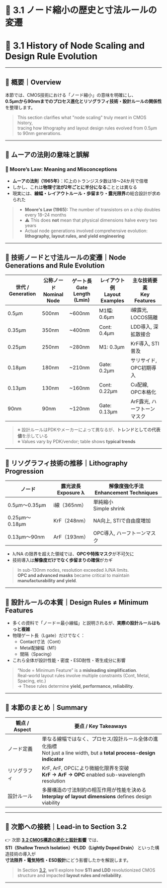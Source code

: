 # 🧮 3.1 ノード縮小の歴史と寸法ルールの変遷  
# 🧮 3.1 History of Node Scaling and Design Rule Evolution

---

## 🧭 概要｜Overview

本節では、CMOS技術における「ノード縮小」の意味を明確にし、  
**0.5µmから90nmまでのプロセス進化とリソグラフィ技術・設計ルールの関係性**を整理します。

> This section clarifies what "node scaling" truly meant in CMOS history,  
> tracing how lithography and layout design rules evolved from 0.5µm to 90nm generations.

---

## 📌 ムーアの法則の意味と誤解  
### 📘 Moore’s Law: Meaning and Misconceptions

- **ムーアの法則（1965年）**：IC上のトランジスタ数は18〜24か月で倍増  
- しかし、これは**物理寸法が2年ごとに半分になる**こととは異なる  
- 現実には、**線幅・レイアウトルール・歩留まり・露光限界**の総合設計が求められた  

> - **Moore's Law (1965):** The number of transistors on a chip doubles every 18–24 months  
> - ⚠️ This does **not** mean that physical dimensions halve every two years  
> - Actual node generations involved comprehensive evolution: **lithography, layout rules, and yield engineering**

---

## 📏 技術ノードと寸法ルールの変遷｜Node Generations and Rule Evolution

| 世代 / Generation | 公称ノード<br>Nominal Node | ゲート長<br>Gate Length (Lmin) | レイアウト例<br>Layout Examples | 主な技術要素<br>Key Features |
|------------------|-----------------------------|-------------------------------|-------------------------------|-------------------------------|
| 0.5µm            | 500nm                       | ~600nm                        | M1幅: 0.6µm                   | i線露光, LOCOS隔離            |
| 0.35µm           | 350nm                       | ~400nm                        | Cont: 0.4µm                   | LDD導入, 深拡散接合           |
| 0.25µm           | 250nm                       | ~280nm                        | M1: 0.3µm                     | KrF導入, STI普及              |
| 0.18µm           | 180nm                       | ~210nm                        | Gate: 0.2µm                   | サリサイド, OPC初期導入       |
| 0.13µm           | 130nm                       | ~160nm                        | Cont: 0.22µm                  | Cu配線, OPC本格化             |
| 90nm             | 90nm                        | ~120nm                        | Gate: 0.13µm                  | ArF露光, ハーフトーンマスク   |

> ※ 設計ルールはPDKやメーカーによって異なるが、**トレンドとしての代表値**を示している  
> ※ Values vary by PDK/vendor; table shows **typical trends**

---

## 🔬 リソグラフィ技術の推移｜Lithography Progression

| ノード | 露光波長<br>Exposure λ | 解像度強化手法<br>Enhancement Techniques |
|--------|-------------------------|--------------------------------------------|
| 0.5µm〜0.35µm | i線（365nm）          | 単純縮小<br>Simple shrink                  |
| 0.25µm〜0.18µm | KrF（248nm）          | NA向上, STIで自由度増加                    |
| 0.13µm〜90nm   | ArF（193nm）          | OPC導入, ハーフトーンマスク               |

- λ/NA の限界を超えた領域では、**OPCや特殊マスク**が不可欠に  
- 技術導入は**解像度だけでなく歩留まりの確保**がカギ  

> In sub-130nm nodes, resolution exceeded λ/NA limits.  
> **OPC and advanced masks** became critical to maintain **manufacturability and yield**.

---

## 📐 設計ルールの本質｜Design Rules ≠ Minimum Features

- 多くの資料で「ノード＝最小線幅」と説明されるが、**実際の設計ルールはもっと複雑**  
- 物理ゲート長（Lgate）だけでなく：  
  - Contact寸法（Cont）  
  - Metal配線幅（M1）  
  - 間隔（Spacing）  
- これら全体が設計性能・密度・ESD耐性・寄生成分に影響  

> “Node = Minimum Feature” is a **misleading simplification**.  
> Real-world layout rules involve multiple constraints (Cont, Metal, Spacing, etc.)  
> → These rules determine **yield, performance, reliability**.

---

## 🧠 本節のまとめ｜Summary

| 観点 / Aspect | 要点 / Key Takeaways |
|---------------|-----------------------|
| ノード定義     | 単なる線幅ではなく、プロセス/設計ルール全体の進化指標<br>Not just a line width, but a **total process-design indicator** |
| リソグラフィ   | KrF, ArF, OPCにより微細化限界を突破<br>**KrF → ArF → OPC** enabled sub-wavelength resolution |
| 設計ルール     | 多層構造の寸法制約の相互作用が性能を決める<br>**Interplay of layout dimensions** defines design viability |

---

## 📘 次節への接続｜Lead-in to Section 3.2

👉 次節 [**3.2 CMOS構造の進化と設計影響**](./3.2_cmos_structure_shift.md) では、  
**STI（Shallow Trench Isolation）やLDD（Lightly Doped Drain）** といった構造技術の導入が  
**寸法限界・電気特性・ESD設計**にどう影響したかを解説します。

> In Section [3.2](./3.2_cmos_structure_shift.md), we’ll explore how **STI and LDD** revolutionized CMOS structure and impacted **layout rules and reliability**.

---
